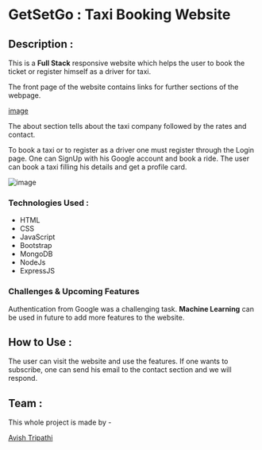 # GetSetGo : Taxi Booking Website

## Description : 
This is a **Full Stack** responsive website which helps the user to book the ticket or register himself as a driver for taxi.

The front page of the website contains links for further sections of the webpage.

[image](https://user-images.githubusercontent.com/54525715/134290879-c346853b-d6fe-4e6e-837e-36c8d5621388.png)

The about section tells about the taxi company followed by the rates and contact.

To book a taxi or to register as a driver one must register through the Login page. One can SignUp with his Google account and book a ride.
The user can book a taxi filling his details and get a profile card.

![image](https://user-images.githubusercontent.com/54525715/134291686-84fda6e1-b4ff-47a4-bc91-ae2d4bbbaf7d.png)

### Technologies Used :
 * HTML
 * CSS
 * JavaScript
 * Bootstrap
 * MongoDB
 * NodeJs
 * ExpressJS

### Challenges & Upcoming Features

Authentication from Google was a challenging task. **Machine Learning** can be used in future to add more features to the website.

## How to Use : 
The user can visit the website and use the features. If one wants to subscribe, one can send his email to the contact section and we will respond.

## Team : 
This whole project is made by - 

[Avish Tripathi](https://github.com/Avish-Tripathi) 

